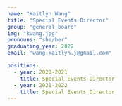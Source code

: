 ```yaml
---
name: "Kaitlyn Wang"
title: "Special Events Director"
group: "general board"
img: "kwang.jpg"
pronouns: "she/her"
graduating_year: 2022
email: "wang.kaitlyn.j@gmail.com"

positions:
  - year: 2020-2021
    title: Special Events Director
  - year: 2021-2022
    title: Special Events Director
---
```

